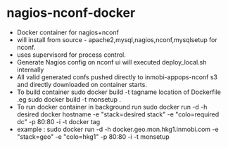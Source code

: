 nagios-nconf-docker
===================
* Docker container for nagios+nconf
* will install from source - apache2,mysql,nagios,nconf,mysqlsetup for nconf.
* uses supervisord for process control.
* Generate Nagios config on nconf ui will executed deploy_local.sh internally
* All valid  generated confs pushed directly to inmobi-appops-nconf s3 and directly downloaded on container starts.
* To build container sudo docker build -t  tagname location of Dockerfile .eg sudo docker build -t  monsetup .
* To run docker container in background run
  sudo docker run  -d  -h desired docker hostname -e "stack=desired stack" -e "colo=required dc"  -p 80:80 -i -t   docker tag
* example : sudo docker run  -d  -h docker.geo.mon.hkg1.inmobi.com  -e "stack=geo" -e "colo=hkg1"  -p 80:80 -i -t      monsetup 
   
   
